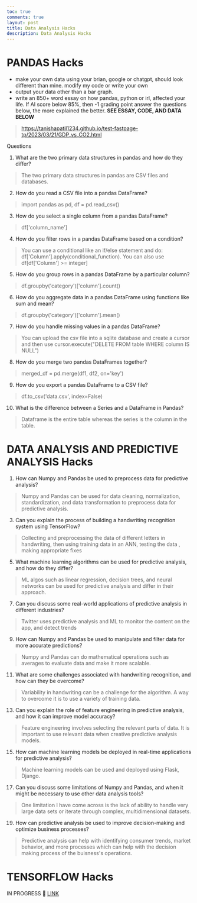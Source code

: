 ```yaml
---
toc: true
comments: true
layout: post
title: Data Analysis Hacks
description: Data Analysis Hacks 
---
```


# PANDAS Hacks
- make your own data using your brian, google or chatgpt, should look different than mine.
modify my code or write your own
- output your data other than a bar graph.
- write an 850+ word essay on how pandas, python or irl, affected your life. If AI score below 85%, then -1 grading point
answer the questions below, the more explained the better.
**SEE ESSAY, CODE, AND DATA BELOW**
> https://tanishapatil1234.github.io/test-fastpage-tp/2023/03/21/GDP_vs_CO2.html


Questions
1. What are the two primary data structures in pandas and how do they differ? 
> The two primary data structures in pandas are CSV files and databases. 
2. How do you read a CSV file into a pandas DataFrame?
> import pandas as pd, df = pd.read_csv()
3.  How do you select a single column from a pandas DataFrame?
> df['column_name']
4. How do you filter rows in a pandas DataFrame based on a condition?
> You can use a conditional like an if/else statement and do: df['Column'].apply(conditional_function). You can also use df[df['Column'] >= integer]
5.  How do you group rows in a pandas DataFrame by a particular column?
> df.groupby('category')['column'].count()
6. How do you aggregate data in a pandas DataFrame using functions like sum and mean?
> df.groupby('category')['column'].mean()
7.  How do you handle missing values in a pandas DataFrame?
> You can upload the csv file into a sqlite database and create a cursor and then use cursor.execute("DELETE FROM table WHERE column IS NULL")
8. How do you merge two pandas DataFrames together?
> merged_df = pd.merge(df1, df2, on='key')
9. How do you export a pandas DataFrame to a CSV file?
> df.to_csv('data.csv', index=False)
10. What is the difference between a Series and a DataFrame in Pandas?
> Dataframe is the entire table whereas the series is the column in the table. 

# DATA ANALYSIS AND PREDICTIVE ANALYSIS Hacks
1. How can Numpy and Pandas be used to preprocess data for predictive analysis?
> Numpy and Pandas can be used for data cleaning, normalization, standardization, and data transformation to preprocess data for predictive analysis.
3. Can you explain the process of building a handwriting recognition system using TensorFlow?
> Collecting and preprocessing the data of different letters in handwriting, then using training data in an ANN, testing the data , making appropriate fixes
5. What machine learning algorithms can be used for predictive analysis, and how do they differ?
> ML algos such as linear regression, decision trees, and neural networks can be used for predictive analysis and differ in their approach.
7. Can you discuss some real-world applications of predictive analysis in different industries?
> Twitter uses predictive analysis and ML to monitor the content on the app, and detect trends
9. How can Numpy and Pandas be used to manipulate and filter data for more accurate predictions?
> Numpy and Pandas can do mathematical operations such as averages to evaluate data and make it more scalable. 
11. What are some challenges associated with handwriting recognition, and how can they be overcome?
> Variability in handwriting can be a challenge for the algorithm. A way to overcome it is to use a variety of training data.
13. Can you explain the role of feature engineering in predictive analysis, and how it can improve model accuracy?
> Feature engineering involves selecting the relevant parts of data. It is important to use relevant data when creative predictive analysis models. 
15. How can machine learning models be deployed in real-time applications for predictive analysis?
> Machine learning models can be used and deployed using Flask, Django. 
17. Can you discuss some limitations of Numpy and Pandas, and when it might be necessary to use other data analysis tools?
> One limitation I have come across is the lack of ability to handle very large data sets or iterate through complex, multidimensional datasets. 
19. How can predictive analysis be used to improve decision-making and optimize business processes?
> Predictive analysis can help with identifying consumer trends, market behavior, and more processes which can help with the decision making process of the buisness's operations.

# TENSORFLOW Hacks
IN PROGRESS 🚧
[LINK]()
